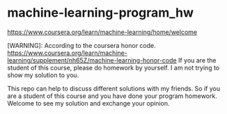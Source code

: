 # machine-learning-program_hw
https://www.coursera.org/learn/machine-learning/home/welcome

[WARNING]:
According to the coursera honor code.
https://www.coursera.org/learn/machine-learning/supplement/nh65Z/machine-learning-honor-code
If you are the student of this course, please do homework by yourself.
I am not trying to show my solution to you.

This repo can help to discuss different solutions with my friends.
So if you are a student of this course and you have done your program homework.
Welcome to see my solution and exchange your opinion.
